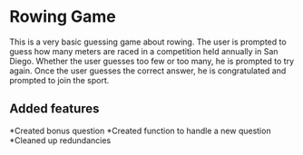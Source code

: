 # Rowing Game
This is a very basic guessing game about rowing.  The user is prompted to guess how many meters are raced in a competition held annually in San Diego.  Whether the user guesses too few or too many, he is prompted to try again.  Once the user guesses the correct answer, he is congratulated and prompted to join the sport.
## Added features
*Created bonus question
*Created function to handle a new question
*Cleaned up redundancies




